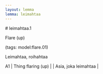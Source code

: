```yaml
---
layout: lemma
lemma: leimahtaa
---
```


<div class="sense">
# <span class="sensename">leimahtaa.1</span>

<span class="description">Flare (up)</span>

(tags: model:flare.01)

<span class="description">Leimahtaa, roihahtaa</span>

A1 | Thing flaring (up) |   | Asia, joka leimahtaa |  

</div>

